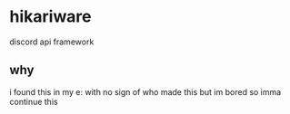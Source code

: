 # hikariware

discord api framework

## why

i found this in my e: with no sign of who made this but im bored so imma continue this